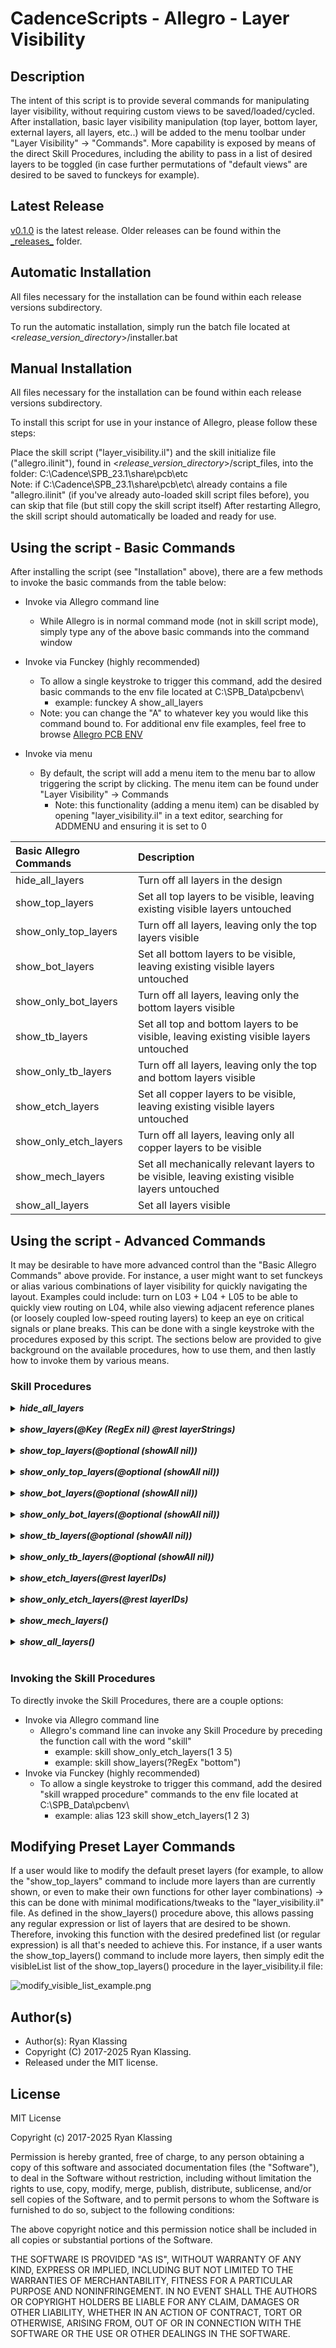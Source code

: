 # CadenceScripts - Allegro - Layer Visibility

## Description
The intent of this script is to provide several commands for manipulating layer visibility, without requiring custom views to be saved/loaded/cycled.  After installation, basic layer visibility manipulation (top layer, bottom layer, external layers, all layers, etc..) will be added to the menu toolbar under "Layer Visibility" → "Commands".  More capability is exposed by means of the direct Skill Procedures, including the ability to pass in a list of desired layers to be toggled (in case further permutations of "default views" are desired to be saved to funckeys for example).

## Latest Release
[v0.1.0](_releases_/v0.1.0/) is the latest release.  Older releases can be found within the [\_releases\_](_releases_) folder.

## Automatic Installation
All files necessary for the installation can be found within each release versions subdirectory.

To run the automatic installation, simply run the batch file located at <_release_version_directory_>/installer.bat

## Manual Installation
All files necessary for the installation can be found within each release versions subdirectory.

To install this script for use in your instance of Allegro, please follow these steps:

Place the skill script ("layer_visibility.il") and the skill initialize file ("allegro.ilinit"), found in <_release_version_directory_>/script_files, into the folder: C:\Cadence\SPB_23.1\share\pcb\etc\
Note: if C:\Cadence\SPB_23.1\share\pcb\etc\ already contains a file "allegro.ilinit" (if you've already auto-loaded skill script files before), you can skip that file (but still copy the skill script itself)
After restarting Allegro, the skill script should automatically be loaded and ready for use.

## Using the script - Basic Commands
After installing the script (see "Installation" above), there are a few methods to invoke the basic commands from the table below:

- Invoke via Allegro command line
    - While Allegro is in normal command mode (not in skill script mode), simply type any of the above basic commands into the command window

- Invoke via Funckey (highly recommended)
    - To allow a single keystroke to trigger this command, add the desired basic commands to the env file located at C:\SPB_Data\pcbenv\
        - example: funckey A show_all_layers
    - Note: you can change the "A" to whatever key you would like this command bound to.  For additional env file examples, feel free to browse [Allegro PCB ENV](https://confluence.garmin.com/display/AOEMHW/Allegro+PCB+ENV)

- Invoke via menu
    - By default, the script will add a menu item to the menu bar to allow triggering the script by clicking.  The menu item can be found under "Layer Visibility" → Commands
        - Note: this functionality (adding a menu item) can be disabled by opening "layer_visibility.il" in a text editor, searching for ADDMENU and ensuring it is set to 0

| Basic Allegro Commands 	| Description 	|
|:----------------------	|:-----------	|
| hide_all_layers           | Turn off all layers in the design |
| show_top_layers           | Set all top layers to be visible, leaving existing visible layers untouched |
| show_only_top_layers      | Turn off all layers, leaving only the top layers visible |
| show_bot_layers           | Set all bottom layers to be visible, leaving existing visible layers untouched |
| show_only_bot_layers      | Turn off all layers, leaving only the bottom layers visible |
| show_tb_layers            | Set all top and bottom layers to be visible, leaving existing visible layers untouched |
| show_only_tb_layers       | Turn off all layers, leaving only the top and bottom layers visible |
| show_etch_layers          | Set all copper layers to be visible, leaving existing visible layers untouched |
| show_only_etch_layers     | Turn off all layers, leaving only all copper layers to be visible |
| show_mech_layers          | Set all mechanically relevant layers to be visible, leaving existing visible layers untouched |
| show_all_layers           | Set all layers visible |

## Using the script - Advanced Commands
It may be desirable to have more advanced control than the "Basic Allegro Commands" above provide.  For instance, a user might want to set funckeys or alias various combinations of layer visibility for quickly navigating the layout.  Examples could include: turn on L03 + L04 + L05 to be able to quickly view routing on L04, while also viewing adjacent reference planes (or loosely coupled low-speed routing layers) to keep an eye on critical signals or plane breaks.  This can be done with a single keystroke with the procedures exposed by this script.  The sections below are provided to give background on the available procedures, how to use them, and then lastly how to invoke them by various means.

### Skill Procedures
<details>
    <summary><b><i>hide_all_layers</i></b></summary>
    <br>
    <table>
        <tr>
            <td><b>Description</b>:</td>
            <td>This functions sets all layers to be invisible and can act as a way to have a clean starting point.</td>
        </tr>
        <tr>
            <td><b>Parameters</b>:</td>
            <td>None</td>
        </tr>
        <tr>
            <td><b>Script Example(s)</b>:</td>
            <td>
                <table>
                    <tr>
                        <th>Syntax/API</th>
                        <th>Result</th>
                    </tr>
                    <tr>
                        <td>hide_all_layers()</td>
                        <td>This will turn off all layer visibility</td>
                    </tr>
                </table>
            </td>
        </tr>
    </table>
</details>

<br>

<details>
    <summary><b><i>show_layers(@Key (RegEx nil) @rest layerStrings)</i></b></summary>
    <br>
    <table>
        <tr>
            <td><b>Description</b>:</td>
            <td>This functions sets all layers visible that either contained the RegEx string (case insensitive) or that matched any of the items in the layerString list(s).</td>
        </tr>
        <tr>
            <td><b>Parameters</b>:</td>
            <td>
                <table>
                    <tr>
                        <td>
                            <b>RegEx</b>
                            <ul>
                                <li><b>Expected data type</b>: string</li>
                                <li><b>Passed value</b>: a string that can be passed to force any layer with a subclass that contains this string (anywhere in the name) to be visible</li>
                                <li><b>Example</b>: "top"</li>
                                <li>
                                    <b>Notes</b>:
                                    <ul>
                                        <li>This parameter is optional and can be skipped when calling show_layers() if a RegEx match is not desired</li>
                                        <li>If a string is passed, the string is not case sensitive (i.e. - if "TOP" is passed, any layer with a subclass that contains top in any case will be enable)</li>
                                    </ul>
                                </li>
                            </ul>
                            <b>layerStrings</b>
                            <ul>
                                <li><b>Expected data type</b>: list of strings (can also be a list of lists containing strings)</li>
                                <li><b>Passed value</b>: a list of strings (or a list of lists containing strings) containing the desired subclass names that should be set to visible</li>
                                <li><b>Example</b>: ("top" "L02" "L03") or (("top" "bottom") ("L02" "L03" "L04"))</li>
                                <li>
                                    <b>Notes</b>:
                                    <ul>
                                        <li>This parameter is optional if a RegEx was passed instead</li>
                                        <li>The "@rest" declaration allows the list to be sent as a compiled list, or as individual arguments separated by spaces</li>
                                        <li>These strings are case sensitive and must exactly match the subclass name (a regular expression is not used to search, as it is expected that the user is directly passing the desired layers to enable with this list)</li>
                                    </ul>
                                </li>
                            </ul>
                        </td>
                    </tr>
                </table>
            </td>
        </tr>
        <tr>
            <td><b>Script Example(s)</b>:</td>
            <td>
                <table>
                    <tr>
                        <th>Syntax/API</th>
                        <th>Result</th>
                    </tr>
                    <tr>
                        <td>show_layers(?RegEx "top")</td>
                        <td>This will set any layer that contains the word "top" (case insensitive) in its subclass name</td>
                    </tr>
                    <tr>
                        <td>show_layers(?RegEx "all")</td>
                        <td>This will set any layer that contains the word "all" (case insensitive) in its subclass name (i.e. - "through all" would be enabled for all classes)</td>
                    </tr>
                    <tr>
                        <td>show_layers("top" "L02" "L03")</td>
                        <td>This will set each subclass that matches (exactly → case sensitive) the words "top" or "L02" or "L03"</td>
                    </tr>
                    <tr>
                        <td>show_layers(?RegEx "all" "top" "L02" "L03")</td>
                        <td>This will perform a regular expression (case insensitive) search for the word "all" and enable any layer with that string within its subclass name.  Additionally, the specific subclass matches (case sensitive) for "top", "L02", and "L03" will also be enabled.</td>
                    </tr>
                </table>
            </td>
        </tr>
    </table>
</details>

<br>

<details>
    <summary><b><i>show_top_layers(@optional (showAll nil))</i></b></summary>
    <br>
    <table>
        <tr>
            <td><b>Description</b>:</td>
            <td>This functions sets the desired top layers to be visible.</td>
        </tr>
        <tr>
            <td><b>Parameters</b>:</td>
            <td>
                <table>
                    <tr>
                        <td>
                            <b>showAll</b>
                            <ul>
                                <li><b>Expected data type</b>: boolean</li>
                                <li><b>Passed value</b>: t - to show all layers ; nil - to only show the predefined layers</li>
                                <li>
                                    <b>Notes</b>:
                                    <ul>
                                        <li>When passed with (t) , this function will enable any subclass that contains the word "top" (useful when wanting to see DFA shapes, etc..).  Otherwise, it only enables the bare minimum visibility for the top layer (component outlines, copper, etc..)</li>
                                    </ul>
                                </li>
                            </ul>
                        </td>
                    </tr>
                </table>
            </td>
        </tr>
        <tr>
            <td><b>Script Example(s)</b>:</td>
            <td>
                <table>
                    <tr>
                        <th>Syntax/API</th>
                        <th>Result</th>
                    </tr>
                    <tr>
                        <td>show_top_layers()</td>
                        <td>
                            This will set the predefined list of "top" layers to be visible (component outlines, copper, etc..)
                            <br>
                            Note: this is useful for cleanly viewing the top layer without the clutter of DRC boundaries (but this is not recommended when placing components, since DRC boundaries are hidden)
                        </td>
                    </tr>
                    <tr>
                        <td>show_top_layers(t)</td>
                        <td>
                            This will set any layer that contains the word "top" in its subclass name to visible (in other words, DRC boundaries for the top layer will also be enabled)
                            <br>
                            Note: this is highly recommend to be the setting used while doing placement, since DRC boundaries will be visible for components
                        </td>
                    </tr>
                </table>
            </td>
        </tr>
    </table>
</details>

<br>

<details>
    <summary><b><i>show_only_top_layers(@optional (showAll nil))</i></b></summary>
    <br>
    <table>
        <tr>
            <td><b>Description</b>:</td>
            <td>This is simply a wrapper function to call <b><i>hide_all_layers()</i></b> followed by <b><i>show_top_layers(showAll)</i></b>.  The syntax and description of parameters for this function is identical <b><i>show_top_layers(showAll nil)</i></b>.</td>
        </tr>
    </table>
</details>

<br>

<details>
    <summary><b><i>show_bot_layers(@optional (showAll nil))</i></b></summary>
    <br>
    <table>
        <tr>
            <td><b>Description</b>:</td>
            <td>This functions sets the desired bottom layers to be visible.</td>
        </tr>
        <tr>
            <td><b>Parameters</b>:</td>
            <td>
                <table>
                    <tr>
                        <td>
                            <b>showAll</b>
                            <ul>
                                <li><b>Expected data type</b>: boolean</li>
                                <li><b>Passed value</b>: t - to show all layers ; nil - to only show the predefined layers</li>
                                <li>
                                    <b>Notes</b>:
                                    <ul>
                                        <li>When passed with (t) , this function will enable any subclass that contains the word "bot" (useful when wanting to see DFA shapes, etc..).  Otherwise, it only enables the bare minimum visibility for the bottom layer (component outlines, copper, etc..)</li>
                                    </ul>
                                </li>
                            </ul>
                        </td>
                    </tr>
                </table>
            </td>
        </tr>
        <tr>
            <td><b>Script Example(s)</b>:</td>
            <td>
                <table>
                    <tr>
                        <th>Syntax/API</th>
                        <th>Result</th>
                    </tr>
                    <tr>
                        <td>show_bot_layers()</td>
                        <td>
                            This will set the predefined list of "bottom" layers to be visible (component outlines, copper, etc..)
                            <br>
                            Note: this is useful for cleanly viewing the bottom layer without the clutter of DRC boundaries (but this is not recommended when placing components, since DRC boundaries are hidden)
                        </td>
                    </tr>
                    <tr>
                        <td>show_top_layers(t)</td>
                        <td>
                            This will set any layer that contains the word "bot" in its subclass name to visible (in other words, DRC boundaries for the top layer will also be enabled)
                            <br>
                            Note: this is highly recommend to be the setting used while doing placement, since DRC boundaries will be visible for components
                        </td>
                    </tr>
                </table>
            </td>
        </tr>
    </table>
</details>

<br>

<details>
    <summary><b><i>show_only_bot_layers(@optional (showAll nil))</i></b></summary>
    <br>
    <table>
        <tr>
            <td><b>Description</b>:</td>
            <td>This is simply a wrapper function to call <b><i>hide_all_layers()</i></b> followed by <b><i>show_bot_layers(showAll)</i></b>.  The syntax and description of parameters for this function is identical <b><i>show_bot_layers(showAll nil)</i></b>.</td>
        </tr>
    </table>
</details>

<br>

<details>
    <summary><b><i>show_tb_layers(@optional (showAll nil))</i></b></summary>
    <br>
    <table>
        <tr>
            <td><b>Description</b>:</td>
            <td>This functions sets the desired top and bottom layers to be visible.</td>
        </tr>
        <tr>
            <td><b>Parameters</b>:</td>
            <td>
                <table>
                    <tr>
                        <td>
                            <b>showAll</b>
                            <ul>
                                <li><b>Expected data type</b>: boolean</li>
                                <li><b>Passed value</b>: t - to show all layers ; nil - to only show the predefined layers</li>
                                <li>
                                    <b>Notes</b>:
                                    <ul>
                                        <li>When passed with (t) , this function will enable any subclass that contains the words "top" or "bot" (useful when wanting to see DFA shapes, etc..).  Otherwise, it only enables the bare minimum visibility for the top or bottom layer (component outlines, copper, etc..)</li>
                                    </ul>
                                </li>
                            </ul>
                        </td>
                    </tr>
                </table>
            </td>
        </tr>
        <tr>
            <td><b>Script Example(s)</b>:</td>
            <td>
                <table>
                    <tr>
                        <th>Syntax/API</th>
                        <th>Result</th>
                    </tr>
                    <tr>
                        <td>show_tb_layers()</td>
                        <td>
                            This will set the predefined list of "top" and "bottom" layers to be visible (component outlines, copper, etc..)
                            <br>
                            Note: this is useful for cleanly viewing the top and bottom layers without the clutter of DRC boundaries (but this is not recommended when placing components, since DRC boundaries are hidden)
                        </td>
                    </tr>
                    <tr>
                        <td>show_top_layers(t)</td>
                        <td>
                            This will set any layer that contains the words "top" or "bot" in its subclass name to visible (in other words, DRC boundaries for the top and bottom layers will also be enabled)
                            <br>
                            Note: this is highly recommend to be the setting used while doing placement, since DRC boundaries will be visible for components
                        </td>
                    </tr>
                </table>
            </td>
        </tr>
    </table>
</details>

<br>

<details>
    <summary><b><i>show_only_tb_layers(@optional (showAll nil))</i></b></summary>
    <br>
    <table>
        <tr>
            <td><b>Description</b>:</td>
            <td>This is simply a wrapper function to call <b><i>hide_all_layers()</i></b> followed by <b><i>show_tb_layers(showAll)</i></b>.  The syntax and description of parameters for this function is identical <b><i>show_tb_layers(showAll nil)</i></b>.</td>
        </tr>
    </table>
</details>

<br>

<details>
    <summary><b><i>show_etch_layers(@rest layerIDs)</i></b></summary>
    <br>
    <table>
        <tr>
            <td><b>Description</b>:</td>
            <td>This functions sets the desired etch layer(s) to be visible (note: this will enable all subclasses for that particular layer, but the layer must be part of the cross section → otherwise it will be ignored).</td>
        </tr>
        <tr>
            <td><b>Parameters</b>:</td>
            <td>
                <table>
                    <tr>
                        <td>
                            <b>layerIDs</b>
                            <ul>
                                <li><b>Expected data type</b>: list of layer identifiers (or list of lists)</li>
                                <li><b>Passed value</b>: the layer identifiers can be an integer (identifying the layer number) or a string (identifying the layer's name).  Note: if no value is passed, then all etch layers will be set to visible.</li>
                                <li><b>Example</b>: "top" or 1 or ("top" "L02" "L03") or (1 2 3)</li>
                            </ul>
                        </td>
                    </tr>
                </table>
            </td>
        </tr>
        <tr>
            <td><b>Script Example(s)</b>:</td>
            <td>
                <table>
                    <tr>
                        <th>Syntax/API</th>
                        <th>Result</th>
                    </tr>
                    <tr>
                        <td>show_etch_layers()</td>
                        <td>This will set all layers in the cross section to be visible</td>
                    </tr>
                    <tr>
                        <td>show_etch_layers(1 3 5)</td>
                        <td>This will set the 1st, 3rd, and 5th etch layers to be visible (their names are not important, the script will use their layer order to set the visibility)</td>
                    </tr>
                    <tr>
                        <td>show_etch_layers("top" "L03" "L05")</td>
                        <td>This will set the layer named "top" "L03" and "L05" to be visible (assuming that "top" "L03" and "L05" are the layer names as defined in the cross section)</td>
                    </tr>
                    <tr>
                        <td>show_etch_layers("top" 3 5 "L07")</td>
                        <td>This will set the layers named "top" and "L07" as well as the 3rd and 5th etch layers to be visible</td>
                    </tr>
                </table>
            </td>
        </tr>
    </table>
</details>

<br>

<details>
    <summary><b><i>show_only_etch_layers(@rest layerIDs)</i></b></summary>
    <br>
    <table>
        <tr>
            <td><b>Description</b>:</td>
            <td>This is simply a wrapper function to call <b><i>hide_all_layers()</i></b> followed by <b><i>show_etch_layers(layerIDs)</i></b>.  The syntax and description of parameters for this function is identical <b><i>show_etch_layers(layerIDs)</i></b>.</td>
        </tr>
    </table>
</details>

<br>

<details>
    <summary><b><i>show_mech_layers()</i></b></summary>
    <br>
    <table>
        <tr>
            <td><b>Description</b>:</td>
            <td>This functions sets the mechanically relevant layers to be visible (placement keepin, keepouts, etc..).</td>
        </tr>
        <tr>
            <td><b>Parameters</b>:</td>
            <td>None.</td>
        </tr>
        <tr>
            <td><b>Script Example(s)</b>:</td>
            <td>
                <table>
                    <tr>
                        <th>Syntax/API</th>
                        <th>Result</th>
                    </tr>
                    <tr>
                        <td>show_mech_layers()()</td>
                        <td>This will set the mechanically relevant layers to be visible</td>
                    </tr>
                </table>
            </td>
        </tr>
    </table>
</details>

<br>

<details>
    <summary><b><i>show_all_layers()</i></b></summary>
    <br>
    <table>
        <tr>
            <td><b>Description</b>:</td>
            <td>This is simply a wrapper function to call <b><i>hide_all_layers()</i></b> → <b><i>show_top_layers(t)</i></b> → <b><i>show_bot_layers(t)(t)</i></b> → <b><i>show_etch_layers()</i></b> → <b><i>show_mech_layers()</i></b>.</td>
        </tr>
    </table>
</details>

<br>

### Invoking the Skill Procedures
To directly invoke the Skill Procedures, there are a couple options:
- Invoke via Allegro command line
    - Allegro's command line can invoke any Skill Procedure by preceding the function call with the word "skill"
        - example: skill show_only_etch_layers(1 3 5)
        - example: skill show_layers(?RegEx "bottom")
- Invoke via Funckey (highly recommended)
    - To allow a single keystroke to trigger this command, add the desired "skill wrapped procedure" commands to the env file located at C:\SPB_Data\pcbenv\
        - example: alias 123 skill show_etch_layers(1 2 3)

## Modifying Preset Layer Commands
If a user would like to modify the default preset layers (for example, to allow the "show_top_layers" command to include more layers than are currently shown, or even to make their own functions for other layer combinations) → this can be done with minimal modifications/tweaks to the "layer_visibility.il" file.  As defined in the show_layers() procedure above, this allows passing any regular expression or list of layers that are desired to be shown.  Therefore, invoking this function with the desired predefined list (or regular expression) is all that's needed to achieve this.  For instance, if a user wants the show_top_layers() command to include more layers, then simply edit the visibleList list of the show_top_layers() procedure in the layer_visibility.il file:

![modify_visible_list_example.png](supporting_images/modify_visible_list_example.png)



## Author(s)
- Author(s): Ryan Klassing
- Copyright (C) 2017-2025 Ryan Klassing.
- Released under the MIT license.

## License

MIT License

Copyright (c) 2017-2025 Ryan Klassing

Permission is hereby granted, free of charge, to any person obtaining a copy
of this software and associated documentation files (the "Software"), to deal
in the Software without restriction, including without limitation the rights
to use, copy, modify, merge, publish, distribute, sublicense, and/or sell
copies of the Software, and to permit persons to whom the Software is
furnished to do so, subject to the following conditions:

The above copyright notice and this permission notice shall be included in all
copies or substantial portions of the Software.

THE SOFTWARE IS PROVIDED "AS IS", WITHOUT WARRANTY OF ANY KIND, EXPRESS OR
IMPLIED, INCLUDING BUT NOT LIMITED TO THE WARRANTIES OF MERCHANTABILITY,
FITNESS FOR A PARTICULAR PURPOSE AND NONINFRINGEMENT. IN NO EVENT SHALL THE
AUTHORS OR COPYRIGHT HOLDERS BE LIABLE FOR ANY CLAIM, DAMAGES OR OTHER
LIABILITY, WHETHER IN AN ACTION OF CONTRACT, TORT OR OTHERWISE, ARISING FROM,
OUT OF OR IN CONNECTION WITH THE SOFTWARE OR THE USE OR OTHER DEALINGS IN THE
SOFTWARE.
